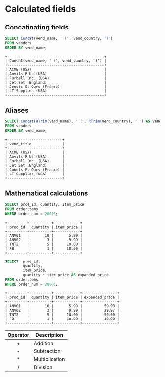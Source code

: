 # Calculated fields

## Concatinating fields



```sql
SELECT Concat(vend_name, ' (', vend_country, ')')
FROM vendors
ORDER BY vend_name;
```
```
+--------------------------------------------+
| Concat(vend_name, ' (', vend_country, ')') |
+--------------------------------------------+
| ACME (USA)                                 |
| Anvils R Us (USA)                          |
| Furball Inc. (USA)                         |
| Jet Set (England)                          |
| Jouets Et Ours (France)                    |
| LT Supplies (USA)                          |
+--------------------------------------------+
```
## Aliases

```sql
SELECT Concat(RTrim(vend_name), ' (', RTrim(vend_country), ')') AS vend_title
FROM vendors
ORDER BY vend_name;
```
```
+-------------------------+
| vend_title              |
+-------------------------+
| ACME (USA)              |
| Anvils R Us (USA)       |
| Furball Inc. (USA)      |
| Jet Set (England)       |
| Jouets Et Ours (France) |
| LT Supplies (USA)       |
+-------------------------+
```

## Mathematical calculations

```sql
SELECT prod_id, quantity, item_price
FROM orderitems
WHERE order_num = 20005;
```
```
+---------+----------+------------+
| prod_id | quantity | item_price |
+---------+----------+------------+
| ANV01   |       10 |       5.99 |
| ANV02   |        3 |       9.99 |
| TNT2    |        5 |      10.00 |
| FB      |        1 |      10.00 |
+---------+----------+------------+
```

```sql
SELECT  prod_id,
        quantity,
        item_price,
        quantity * item_price AS expanded_price
FROM orderitems
WHERE order_num = 20005;
```
```
+---------+----------+------------+----------------+
| prod_id | quantity | item_price | expanded_price |
+---------+----------+------------+----------------+
| ANV01   |       10 |       5.99 |          59.90 |
| ANV02   |        3 |       9.99 |          29.97 |
| TNT2    |        5 |      10.00 |          50.00 |
| FB      |        1 |      10.00 |          10.00 |
+---------+----------+------------+----------------+
```

| Operator | Description |
|:--------:|-------------|
| +         | Addition |
| -         | Subtraction |
| *         | Multiplication |
| /         | Division |
